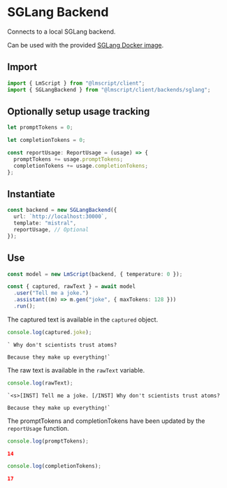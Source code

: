 # SGLang Backend

Connects to a local SGLang backend.

Can be used with the provided [SGLang Docker image](/docs/docker/sglang).

## Import

```ts
import { LmScript } from "@lmscript/client";
import { SGLangBackend } from "@lmscript/client/backends/sglang";
```

## Optionally setup usage tracking

```ts
let promptTokens = 0;

let completionTokens = 0;

const reportUsage: ReportUsage = (usage) => {
  promptTokens += usage.promptTokens;
  completionTokens += usage.completionTokens;
};
```

## Instantiate

```ts
const backend = new SGLangBackend({
  url: `http://localhost:30000`,
  template: "mistral",
  reportUsage, // Optional
});
```

## Use

```ts
const model = new LmScript(backend, { temperature: 0 });

const { captured, rawText } = await model
  .user("Tell me a joke.")
  .assistant((m) => m.gen("joke", { maxTokens: 128 }))
  .run();
```

The captured text is available in the `captured` object.

```ts
console.log(captured.joke);
```

```
` Why don't scientists trust atoms?

Because they make up everything!`
```

The raw text is available in the `rawText` variable.

```ts
console.log(rawText);
```

```
`<s>[INST] Tell me a joke. [/INST] Why don't scientists trust atoms?

Because they make up everything!`
```

The promptTokens and completionTokens have been updated by the `reportUsage` function.

```ts
console.log(promptTokens);
```

```json
14
```

```ts
console.log(completionTokens);
```

```json
17
```
